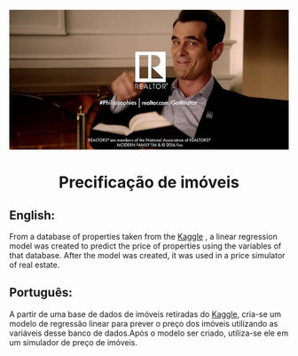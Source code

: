 

<p align="center">

  <img src="https://github.com/nathanaelduque/Reg.Linear-PrecoImoveis/blob/main/Figuras/BN-NW620_Modern_TOP_20160504200231.jpg" alt="Material Bread logo">
  
</p>

<h1 align="center"> Precificação de imóveis </h1>

## English:

From a database of properties taken from the [Kaggle](https://www.kaggle.com/greenwing1985/housepricing) , a linear regression model was created to predict the price of properties using the variables of that database. After the model was created, it was used in a price simulator of real estate.

## Português:

A partir de uma base de dados de imóveis retiradas do [Kaggle](https://www.kaggle.com/greenwing1985/housepricing), cria-se um modelo de regressão linear para prever o preço dos imóveis utilizando as variáveis desse banco de dados.Após o modelo ser criado, utiliza-se ele em um simulador de preço de imóveis.
